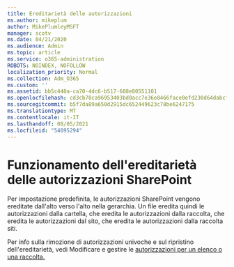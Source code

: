 ```yaml
---
title: Ereditarietà delle autorizzazioni
ms.author: mikeplum
author: MikePlumleyMSFT
manager: scotv
ms.date: 04/21/2020
ms.audience: Admin
ms.topic: article
ms.service: o365-administration
ROBOTS: NOINDEX, NOFOLLOW
localization_priority: Normal
ms.collection: Adm_O365
ms.custom: ''
ms.assetid: bb5c440a-ca70-4dc6-b517-688e80551101
ms.openlocfilehash: cd3cb78ca96953403bd0acc7e36e8466face0efd230d64dabcf055185c8ab12a
ms.sourcegitcommit: b5f7da89a650d2915dc652449623c78be6247175
ms.translationtype: MT
ms.contentlocale: it-IT
ms.lasthandoff: 08/05/2021
ms.locfileid: "54095294"
---
```

# <a name="how-permissions-inheritance-works-in-sharepoint"></a>Funzionamento dell'ereditarietà delle autorizzazioni SharePoint

Per impostazione predefinita, le autorizzazioni SharePoint vengono ereditate dall'alto verso l'alto nella gerarchia. Un file eredita quindi le autorizzazioni dalla cartella, che eredita le autorizzazioni dalla raccolta, che eredita le autorizzazioni dal sito, che eredita le autorizzazioni dalla raccolta siti.
  
Per info sulla rimozione di autorizzazioni univoche e sul ripristino dell'ereditarietà, vedi Modificare e gestire le [autorizzazioni per un elenco o una raccolta.](https://go.microsoft.com/fwlink/?linkid=869946)
  

